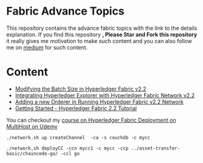 # Fabric Advance Topics

This repository contains the advance fabric topics with the link to the details explanation. If you find this repository **, Please Star and Fork this repository** it really gives me motivation to make such content and you can also follow me on [medium](https://adityaajoshi.medium.com/) for such content.

# Content

- [Modifying the Batch Size in Hyperledger Fabric v2.2](https://medium.com/coinmonks/modifying-the-batch-size-in-hyperledger-fabric-v2-2-3ec2dd779e2b)
- [Integrating Hyperledger Explorer with Hyperledger Fabric Network v2.2](https://medium.com/coinmonks/integrating-hyperledger-explorer-with-hyperledger-fabric-network-v2-2-9a70e4c5311)
- [Adding a new Orderer in Running Hyperledger Fabric v2.2 Network](https://medium.com/coinmonks/adding-a-new-orderer-in-running-hyperledger-fabric-v2-2-network-4c90c8315ae1)
- [Getting Started - Hyperledger Fabric 2.2 Tutorial](https://adityaajoshi.medium.com/hyperledger-fabric-2-2-tutorial-eb21618d5fa)

You can checkout my [course on Hyperledger Fabric Deployment on MultiHost on Udemy](https://bit.ly/hlf-multihost-deployment)

```
./network.sh up createChannel  -ca -s couchdb -c mycc
```

```
./network.sh deployCC -ccn mycc1 -c mycc -ccp ../asset-transfer-basic/chaincode-go/ -ccl go
```

